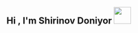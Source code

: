 ## Hi , I'm Shirinov Doniyor <img src="https://media1.giphy.com/media/v1.Y2lkPTc5MGI3NjExZG96aWdjM2EyeXhlMnp4YXk0cndjcHY2ZnZuNnc3ajN1NW4zZ29xNiZlcD12MV9pbnRlcm5hbF9naWZfYnlfaWQmY3Q9Zw/NTjxSbh6KnqSyRa1zk/giphy.gif" width =40px>

